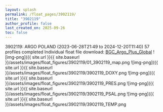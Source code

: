 ```yaml
---
layout: splash
permalink: /float_pages/3902119/
title: "3902119"
author_profile: false
last_created_on: 2025-09-26
toc: false
---
```

 
3902119: ARGO POLAND (2023-06-28T21:49 to 2024-12-20T11:40)
57 profiles completed
Individual float file download: [BGC_Argo_Plus_Global](https://ftp.soest.hawaii.edu/bgc_argo_plus/Individual_Floats/outliers_removed/3902119_Sprof_processed.nc)
![img-png]({{ site.url }}{{ site.baseurl }}/assets/images/float_figures/3902119/01_3902119_map.png
![img-png]({{ site.url }}{{ site.baseurl }}/assets/images/float_figures/3902119/3902119_DOXY.png
![img-png]({{ site.url }}{{ site.baseurl }}/assets/images/float_figures/3902119/3902119_PRES.png
![img-png]({{ site.url }}{{ site.baseurl }}/assets/images/float_figures/3902119/3902119_PSAL.png
![img-png]({{ site.url }}{{ site.baseurl }}/assets/images/float_figures/3902119/3902119_TEMP.png
